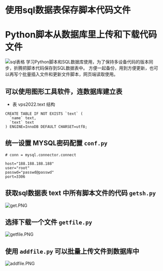 # 使用sql数据表保存脚本代码文件
# Python脚本从数据库里上传和下载代码文件

![sql表格][1]
学习Python脚本和SQL数据库使用，为了保持多设备代码的版本同步，折腾把脚本代码保存到SQL数据表中。
方便一起备份，用到方便更新，也可以再写个批量插入文件和更新文件脚本，网页端读取使用。
## 可以使用图形工具软件，连数据库建立表
- 表 vps2022.text 结构
```
CREATE TABLE IF NOT EXISTS `text` (
  `name` text,
  `text` text
) ENGINE=InnoDB DEFAULT CHARSET=utf8;
```

## 统一设置 MYSQL密码配置 `conf.py`
```
# conn = mysql.connector.connect

host="188.188.188.188"
user="root"
passwd="passwd@passwd"
port=3306

```

## 获取sql数据表 text 中所有脚本文件的代码 `getsh.py`
![get.PNG][2]


## 选择下载一个文件 `getfile.py`
![getfile.PNG][4]


## 使用 `addfile.py` 可以批量上传文件到数据库中
![addfile.PNG][6]


  [1]: https://262235.xyz/usr/uploads/2021/12/1283040383.png
  [2]: https://262235.xyz/usr/uploads/2021/12/2063028572.png
  [3]: https://262235.xyz/usr/uploads/2021/12/1283040383.png
  [4]: https://262235.xyz/usr/uploads/2021/12/516251946.png
  [5]: https://262235.xyz/usr/uploads/2021/12/1283040383.png
  [6]: https://262235.xyz/usr/uploads/2021/12/4190129443.png
